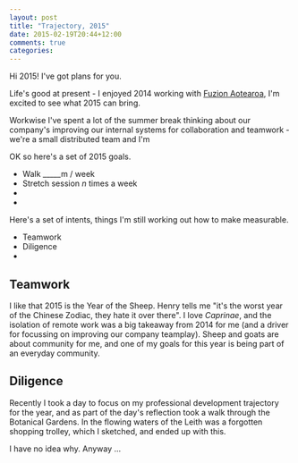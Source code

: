 ```yaml
---
layout: post
title: "Trajectory, 2015"
date: 2015-02-19T20:44+12:00
comments: true
categories:
---
```


Hi 2015! I've got plans for you.

Life's good at present - I enjoyed 2014 working with [Fuzion Aotearoa](https://fuzion.co.nz), I'm excited to see what 2015 can bring.

Workwise I've spent a lot of the summer break thinking about our company's improving our internal systems for collaboration and teamwork - we're a small distributed team and I'm

OK so here's a set of 2015 goals.

* Walk _____m / week
* Stretch session _n_ times a week
*
*

Here's a set of intents, things I'm still working out how to make measurable.

* Teamwork
* Diligence
*

## Teamwork

I like that 2015 is the Year of the Sheep. Henry tells me "it's the worst year of the Chinese Zodiac, they hate it over there". I love _Caprinae_, and the isolation of remote work was a big takeaway from 2014 for me (and a driver for focussing on improving our company teamplay). Sheep and goats are about community for me, and one of my goals for this year is being part of an everyday community.

## Diligence

Recently I took a day to focus on my professional development trajectory for the year, and as part of the day's reflection took a walk through the Botanical Gardens. In the flowing waters of the Leith was a forgotten shopping trolley, which I sketched, and ended up with this.

I have no idea why. Anyway ...
